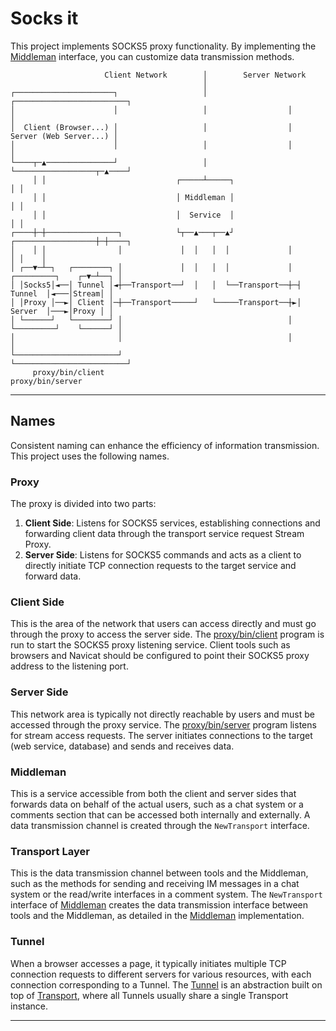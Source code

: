 # Socks it

This project implements SOCKS5 proxy functionality. By implementing the [Middleman](proxy/middleman.go) interface, you can customize data transmission methods.

```text
                     Client Network        │        Server Network         
                                           │                              
┌──────────────────────┐                   │                  ┌─────────────────────────┐ 
│                      │                   │                  │                         │ 
│  Client (Browser...) │                   │                  │  Server (Web Server...) │ 
│                      │                   │                  │                         │ 
└────┬─▲───────────────┘                   │                  └──────────────────┬─▲────┘ 
     │ │                             ┌─────┴─────┐                               │ │      
     │ │                             │ Middleman │                               │ │      
     │ │                             │  Service  │                               │ │      
┌────┼─┼────────────────┐            └┬──▲───┬──▲┘            ┌──────────────────┼─┼────┐ 
│    │ │                │             │  │   │  │             │                  │ │    │ 
│ ┌──▼─┴─┐   ┌────────┐ │             │  │   │  │             │ ┌─────────┐    ┌─▼─┴──┐ │ 
│ │Socks5│◄──│ Tunnel │◄┼──Transport──┘  │   │  └──Transport──┼─┤ Tunnel  │◄───│Stream│ │ 
│ │Proxy │──►│ Client │─┼──Transport─────┘   └─────Transport──┼►│ Server  │───►│Proxy │ │ 
│ └──────┘   └────────┘ │                                     │ └─────────┘    └──────┘ │ 
│                       │                                     │                         │ 
└───────────────────────┘                                     └─────────────────────────┘ 
     proxy/bin/client                                             proxy/bin/server
```

---

## Names

Consistent naming can enhance the efficiency of information transmission. This project uses the following names.

### Proxy

The proxy is divided into two parts:

1. **Client Side**: Listens for SOCKS5 services, establishing connections and forwarding client data through the transport service request Stream Proxy.
2. **Server Side**: Listens for SOCKS5 commands and acts as a client to directly initiate TCP connection requests to the target service and forward data.

### Client Side

This is the area of the network that users can access directly and must go through the proxy to access the server side. The [proxy/bin/client](proxy/bin/client) program is run to start the SOCKS5 proxy listening service. Client tools such as browsers and Navicat should be configured to point their SOCKS5 proxy address to the listening port.

### Server Side

This network area is typically not directly reachable by users and must be accessed through the proxy service. The [proxy/bin/server](proxy/bin/server) program listens for stream access requests. The server initiates connections to the target (web service, database) and sends and receives data.

### Middleman

This is a service accessible from both the client and server sides that forwards data on behalf of the actual users, such as a chat system or a comments section that can be accessed both internally and externally. A data transmission channel is created through the `NewTransport` interface.

### Transport Layer

This is the data transmission channel between tools and the Middleman, such as the methods for sending and receiving IM messages in a chat system or the read/write interfaces in a comment system. The `NewTransport` interface of [Middleman](proxy/middleman.go) creates the data transmission interface between tools and the Middleman, as detailed in the [Middleman](middlemen) implementation.

### Tunnel

When a browser accesses a page, it typically initiates multiple TCP connection requests to different servers for various resources, with each connection corresponding to a Tunnel. The [Tunnel](proxy/bin/internal/tunnel.go) is an abstraction built on top of [Transport](proxy/transport.go), where all Tunnels usually share a single Transport instance.

---

